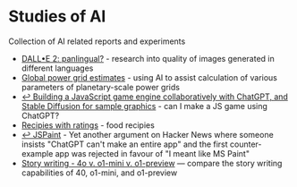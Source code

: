 # Studies of AI

Collection of AI related reports and experiments

* [DALL•E 2: panlingual?](/DALL%E2%80%A2E%202:%20panlingual%3F/research.md) - research into quality of images generated in different languages
* [Global power grid estimates](/Global%20power%20grid/raw-chatGPT-session.md) - using AI to assist calculation of various parameters of planetary-scale power grids
* [↩︎ Building a JavaScript game engine collaboratively with ChatGPT, and Stable Diffusion for sample graphics](https://github.com/BenWheatley/JS-game-engine) - can I make a JS game using ChatGPT?
* [Recipies with ratings](/Recipies/index.html) - food recipies
* [↩︎ JSPaint](https://github.com/BenWheatley/JSPaint) - Yet another argument on Hacker News where someone insists "ChatGPT can't make an entire app" and the first counter-example app was rejected in favour of "I meant like MS Paint"
* [Story writing - 4o v. o1-mini v. o1-preview](/Story%20writing%20-%204o%20v.%20o1-mini%20v.%20o1-preview/README.md) — compare the story writing capabilities of 40, o1-mini, and o1-preview
